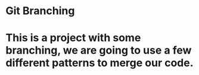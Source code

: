 # Git Branching

# This is a project with some branching, we are going to use a few different patterns to merge our code.
